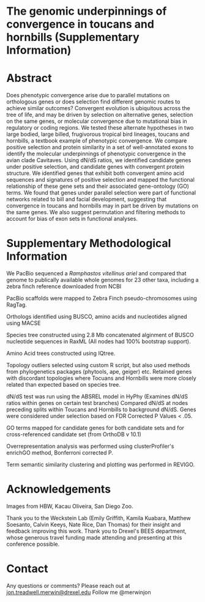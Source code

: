 # The genomic underpinnings of convergence in toucans and hornbills (Supplementary Information)

# Abstract
Does phenotypic convergence arise due to parallel mutations on orthologous genes or does selection find different genomic routes to achieve similar outcomes? Convergent evolution is ubiquitous across the tree of life, and may be driven by selection on alternative genes, selection on the same genes, or molecular convergence due to mutational bias in regulatory or coding regions. We tested these alternate hypotheses in two large bodied, large billed, frugivorous tropical bird lineages, toucans and hornbills, a textbook example of phenotypic convergence. We compare positive selection and protein similarity in a set of well-annotated exons to identify the molecular underpinnings of phenotypic convergence in the avian clade Cavitaves. Using dN/dS ratios, we identified candidate genes under positive selection, and candidate genes with convergent protein structure. We identified genes that exhibit both convergent amino acid sequences and signatures of positive selection and mapped the functional relationship of these gene sets and their associated gene-ontology (GO) terms. We found that genes under parallel selection were part of functional networks related to bill and facial development, suggesting that convergence in toucans and hornbills may in part be driven by mutations on the same genes. We also suggest permutation and filtering methods to account for bias of exon sets in functional analyses.

# Supplementary Methodological Information

We PacBio sequenced a _Ramphastos vitellinus ariel_
and compared that genome to publically available whole genomes for 23 other taxa, including a zebra finch reference downloaded from NCBI

PacBio scaffolds were mapped to Zebra Finch pseudo-chromosomes using RagTag.

Orthologs identified using BUSCO, amino acids and nucleotides aligned using MACSE

Species tree constructed using 2.8 Mb concatenated alginment of BUSCO nucleotide sequences in RaxML
(All nodes had 100% bootstrap support).

Amino Acid trees constructed using IQtree. 

Topology outliers selected using custom R script, but also used methods from phylogenetics packages (phytools, ape, geiger) etc.
Retained genes with discordant topologies where Tocuans and Hornbills were more closely related than expected based on species tree.

dN/dS test was run using the ABSREL model in HyPhy (Examines dN/dS ratios within genes on certain test branches)
Compared dN/dS at nodes preceding splits within Toucans and Hornbills to background dN/dS.
Genes were considered under selection based on FDR Corrected P Values < .05. 

GO terms mapped for candidate genes for both candidate sets and for cross-referenced candidate set (from OrthoDB v 10.1)

Overrepresentation analysis was performed using clusterProfiler's enrichGO method, Bonferroni corrected P. 

Term semantic similarity clustering and plotting was performed in REVIGO. 

# Acknowledgements

Images from HBW, Kacau Oliveira, San Diego Zoo.

Thank you to the Weckstein Lab (Emily Griffith, Kamila Kuabara, Matthew Soesanto, Calvin Keeys, Nate Rice, Dan Thomas) for their insight and feedback improving this work. 
Thank you to Drexel's BEES department, whose generous travel funding made attending and presenting at this conference possible. 

# Contact

Any questions or comments? Please reach out at jon.treadwell.merwin@drexel.edu
Follow me @merwinjon








